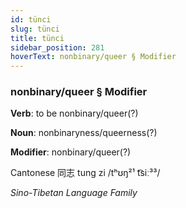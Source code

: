 ```yaml
---
id: tünci
slug: tünci
title: tünci
sidebar_position: 281
hoverText: nonbinary/queer § Modifier
---
```


### nonbinary/queer § Modifier

**Verb**: to be nonbinary/queer(?)

**Noun**: nonbinaryness/queerness(?)

**Modifier**: nonbinary/queer(?)

Cantonese 同志 tung zi /tʰʊŋ²¹ t͡siː³³/

*Sino-Tibetan Language Family*